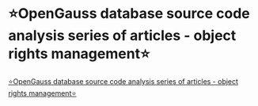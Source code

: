 # ⭐OpenGauss database source code analysis series of articles - object rights management⭐
[⭐OpenGauss database source code analysis series of articles - object rights management⭐](https://aiwithcloud.com/2022/09/16/%e2%ad%90opengauss_database_source_code_analysis_series_of_articles___object_rights_management%e2%ad%90/)